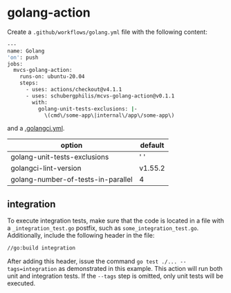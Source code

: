 # golang-action

Create a `.github/workflows/golang.yml` file with the following content:

```bash
---
name: Golang
'on': push
jobs:
  mvcs-golang-action:
    runs-on: ubuntu-20.04
    steps:
      - uses: actions/checkout@v4.1.1
      - uses: schubergphilis/mcvs-golang-action@v0.1.1
        with:
          golang-unit-tests-exclusions: |-
            \(cmd\/some-app\|internal\/app\/some-app\)
```

and a [.golangci.yml](https://golangci-lint.run/usage/configuration/).

| option                             | default |
| ---------------------------------- | ------- |
| golang-unit-tests-exclusions       | ' '     |
| golangci-lint-version              | v1.55.2 |
| golang-number-of-tests-in-parallel | 4       |

## integration

To execute integration tests, make sure that the code is located in a file with
a `_integration_test.go` postfix, such as `some_integration_test.go`.
Additionally, include the following header in the file:

```bash
//go:build integration
```

After adding this header, issue the command `go test ./... --tags=integration`
as demonstrated in this example. This action will run both unit and integration
tests. If the `--tags` step is omitted, only unit tests will be executed.

